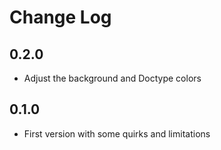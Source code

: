 # Change Log

## 0.2.0
- Adjust the background and Doctype colors

## 0.1.0
- First version with some quirks and limitations
